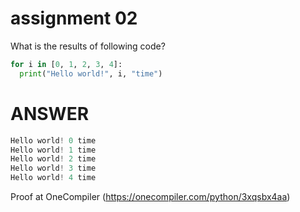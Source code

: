 # assignment 02
What is the results of following code?
```python
for i in [0, 1, 2, 3, 4]:
  print("Hello world!", i, "time")
```
# ANSWER
```python
Hello world! 0 time
Hello world! 1 time
Hello world! 2 time
Hello world! 3 time
Hello world! 4 time
```
Proof at OneCompiler (https://onecompiler.com/python/3xqsbx4aa)

